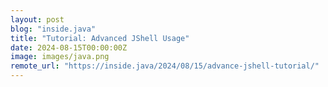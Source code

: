```yaml
---
layout: post
blog: "inside.java"
title: "Tutorial: Advanced JShell Usage"
date: 2024-08-15T00:00:00Z
image: images/java.png
remote_url: "https://inside.java/2024/08/15/advance-jshell-tutorial/"
---
```

